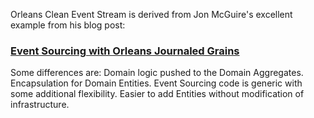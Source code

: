 
Orleans Clean Event Stream is derived from Jon McGuire's excellent example from his blog post:

### [Event Sourcing with Orleans Journaled Grains](https://mcguirev10.com/2019/12/05/event-sourcing-with-orleans-journaled-grains.html)

Some differences are:
Domain logic pushed to the Domain Aggregates.
Encapsulation for Domain Entities.
Event Sourcing code is generic with some additional flexibility.
Easier to add Entities without modification of infrastructure.

